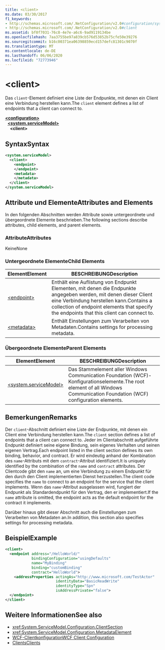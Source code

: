 ```yaml
---
title: <client>
ms.date: 03/30/2017
f1_keywords:
- http://schemas.microsoft.com/.NetConfiguration/v2.0#configuration/system.ServiceModel/client
- http://schemas.microsoft.com/.NetConfiguration/v2.0#client
ms.assetid: bf0f7031-76c8-4e7e-a6c6-9ad9119134be
ms.openlocfilehash: 7aa3755be97a839cb576d53852b75cfe50e39276
ms.sourcegitcommit: b16c00371ea06398859ecd157defc81301c9070f
ms.translationtype: MT
ms.contentlocale: de-DE
ms.lasthandoff: 06/06/2020
ms.locfileid: "72773946"
---
```

# \<client>
<span data-ttu-id="dad02-101">Das `client`-Element definiert eine Liste der Endpunkte, mit denen ein Client eine Verbindung herstellen kann.</span><span class="sxs-lookup"><span data-stu-id="dad02-101">The `client` element defines a list of endpoints that a client can connect to.</span></span>

[**\<configuration>**](../configuration-element.md)\
&nbsp;&nbsp;[**\<system.serviceModel>**](system-servicemodel.md)\
&nbsp;&nbsp;&nbsp;&nbsp;**\<client>**

## <a name="syntax"></a><span data-ttu-id="dad02-102">Syntax</span><span class="sxs-lookup"><span data-stu-id="dad02-102">Syntax</span></span>

```xml
<system.serviceModel>
  <client>
    <endpoint>
    </endpoint>
    <metadata>
    </metadata>
  </client>
</system.serviceModel>
```

## <a name="attributes-and-elements"></a><span data-ttu-id="dad02-103">Attribute und Elemente</span><span class="sxs-lookup"><span data-stu-id="dad02-103">Attributes and Elements</span></span>
 <span data-ttu-id="dad02-104">In den folgenden Abschnitten werden Attribute sowie untergeordnete und übergeordnete Elemente beschrieben.</span><span class="sxs-lookup"><span data-stu-id="dad02-104">The following sections describe attributes, child elements, and parent elements.</span></span>

### <a name="attributes"></a><span data-ttu-id="dad02-105">Attribute</span><span class="sxs-lookup"><span data-stu-id="dad02-105">Attributes</span></span>
 <span data-ttu-id="dad02-106">Keine</span><span class="sxs-lookup"><span data-stu-id="dad02-106">None</span></span>

### <a name="child-elements"></a><span data-ttu-id="dad02-107">Untergeordnete Elemente</span><span class="sxs-lookup"><span data-stu-id="dad02-107">Child Elements</span></span>

|<span data-ttu-id="dad02-108">Element</span><span class="sxs-lookup"><span data-stu-id="dad02-108">Element</span></span>|<span data-ttu-id="dad02-109">BESCHREIBUNG</span><span class="sxs-lookup"><span data-stu-id="dad02-109">Description</span></span>|
|-------------|-----------------|
|[\<endpoint>](endpoint-of-client.md)|<span data-ttu-id="dad02-110">Enthält eine Auflistung von Endpunkt Elementen, mit denen die Endpunkte angegeben werden, mit denen dieser Client eine Verbindung herstellen kann.</span><span class="sxs-lookup"><span data-stu-id="dad02-110">Contains a collection of endpoint elements that specify the endpoints that this client can connect to.</span></span>|
|[\<metadata>](metadata.md)|<span data-ttu-id="dad02-111">Enthält Einstellungen zum Verarbeiten von Metadaten.</span><span class="sxs-lookup"><span data-stu-id="dad02-111">Contains settings for processing metadata.</span></span>|

### <a name="parent-elements"></a><span data-ttu-id="dad02-112">Übergeordnete Elemente</span><span class="sxs-lookup"><span data-stu-id="dad02-112">Parent Elements</span></span>

|<span data-ttu-id="dad02-113">Element</span><span class="sxs-lookup"><span data-stu-id="dad02-113">Element</span></span>|<span data-ttu-id="dad02-114">BESCHREIBUNG</span><span class="sxs-lookup"><span data-stu-id="dad02-114">Description</span></span>|
|-------------|-----------------|
|[\<system.serviceModel>](system-servicemodel.md)|<span data-ttu-id="dad02-115">Das Stammelement aller Windows Communication Foundation (WCF)-Konfigurationselemente.</span><span class="sxs-lookup"><span data-stu-id="dad02-115">The root element of all Windows Communication Foundation (WCF) configuration elements.</span></span>|

## <a name="remarks"></a><span data-ttu-id="dad02-116">Bemerkungen</span><span class="sxs-lookup"><span data-stu-id="dad02-116">Remarks</span></span>
 <span data-ttu-id="dad02-117">Der `client`-Abschnitt definiert eine Liste der Endpunkte, mit denen ein Client eine Verbindung herstellen kann.</span><span class="sxs-lookup"><span data-stu-id="dad02-117">The `client` section defines a list of endpoints that a client can connect to.</span></span> <span data-ttu-id="dad02-118">Jeder im Clientabschnitt aufgeführte Endpunkt definiert seine eigene Bindung, sein eigenes Verhalten und seinen eigenen Vertrag.</span><span class="sxs-lookup"><span data-stu-id="dad02-118">Each endpoint listed in the client section defines its own binding, behavior, and contract.</span></span> <span data-ttu-id="dad02-119">Er wird eindeutig anhand der Kombination des `name`-Attributs mit dem `contract`-Attribut identifiziert.</span><span class="sxs-lookup"><span data-stu-id="dad02-119">It is uniquely identified by the combination of the `name` and `contract` attributes.</span></span> <span data-ttu-id="dad02-120">Der Clientcode gibt den `name` an, um eine Verbindung zu einem Endpunkt für den durch den Client implementierten Dienst herzustellen.</span><span class="sxs-lookup"><span data-stu-id="dad02-120">The client code specifies the `name` to connect to an endpoint for the service that the client implements.</span></span> <span data-ttu-id="dad02-121">Wenn das `name`-Attribut ausgelassen wird, fungiert der Endpunkt als Standardendpunkt für den Vertrag, den er implementiert.</span><span class="sxs-lookup"><span data-stu-id="dad02-121">If the `name` attribute is omitted, the endpoint acts as the default endpoint for the contract it implements.</span></span>

 <span data-ttu-id="dad02-122">Darüber hinaus gibt dieser Abschnitt auch die Einstellungen zum Verarbeiten von Metadaten an.</span><span class="sxs-lookup"><span data-stu-id="dad02-122">In addition, this section also specifies settings for processing metadata.</span></span>

## <a name="example"></a><span data-ttu-id="dad02-123">Beispiel</span><span class="sxs-lookup"><span data-stu-id="dad02-123">Example</span></span>

```xml
<client>
  <endpoint address="/HelloWorld/"
            bindingConfiguration="usingDefaults"
            name="MyBinding"
            binding="customBinding"
            contract="HelloWorld">
    <addressProperties actingAs="http://www.microsoft.com/TestActor"
                       identityData="BasicReadWrite"
                       identityType="Spn"
                       isAddressPrivate="false">
  </endpoint>
</client>
```

## <a name="see-also"></a><span data-ttu-id="dad02-124">Weitere Informationen</span><span class="sxs-lookup"><span data-stu-id="dad02-124">See also</span></span>

- <xref:System.ServiceModel.Configuration.ClientSection>
- <xref:System.ServiceModel.Configuration.MetadataElement>
- [<span data-ttu-id="dad02-125">WCF-Clientkonfiguration</span><span class="sxs-lookup"><span data-stu-id="dad02-125">WCF Client Configuration</span></span>](../../../wcf/feature-details/client-configuration.md)
- [<span data-ttu-id="dad02-126">Clients</span><span class="sxs-lookup"><span data-stu-id="dad02-126">Clients</span></span>](../../../wcf/feature-details/clients.md)
